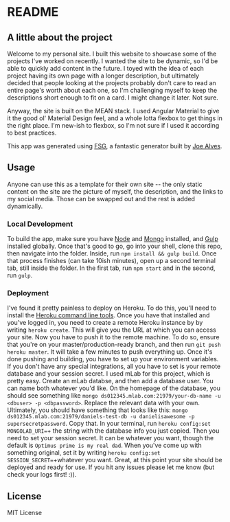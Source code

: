 # README
## A little about the project
Welcome to my personal site. I built this website to showcase some of the projects I've worked on recently. I wanted the site to be dynamic, so I'd be able to quickly add content in the future. I toyed with the idea of each project having its own page with a longer description, but ultimately decided that people looking at the projects probably don't care to read an entire page's worth about each one, so I'm challenging myself to keep the descriptions short enough to fit on a card. I might change it later. Not sure. 

Anyway, the site is built on the MEAN stack. I used Angular Material to give it the good ol' Material Design feel, and a whole lotta flexbox to get things in the right place. I'm new-ish to flexbox, so I'm not sure if I used it according to best practices. 

This app was generated using [FSG](https://github.com/FullstackAcademy/fsg), a fantastic generator built by [Joe Alves](https://github.com/joedotjs).

## Usage
Anyone can use this as a template for their own site -- the only static content on the site are the picture of myself, the description, and the links to my social media. Those can be swapped out and the rest is added dynamically. 
### Local Development 
To build the app, make sure you have [Node](https://nodejs.org/en/) and [Mongo](https://docs.mongodb.com/manual/installation/?jmp=footer) installed, and [Gulp](https://github.com/gulpjs/gulp/blob/master/docs/getting-started.md) installed globally. Once that's good to go, go into your shell, clone this repo, then navigate into the folder. Inside, run `npm install && gulp build`. Once that process finishes (can take 10ish minutes), open up a second terminal tab, still inside the folder. In the first tab, run `npm start` and in the second, run `gulp`.
### Deployment
I've found it pretty painless to deploy on Heroku. To do this, you'll need to install the [Heroku command line tools](https://devcenter.heroku.com/articles/heroku-command). Once you have that installed and you've logged in, you need to create a remote Heroku instance by by writing `heroku create`. This will give you the URL at which you can access your site. Now you have to push it to the remote machine. To do so, ensure that you're on your master/production-ready branch, and then run `git push heroku master`. It will take a few minutes to push everything up. Once it's done pushing and building, you have to set up your environment variables. If you don't have any special integrations, all you have to set is your remote database and your session secret. I used mLab for this project, which is pretty easy. Create an mLab databse, and then add a database user. You can name both whatever you'd like. On the homepage of the database, you should see something like `mongo ds012345.mlab.com:21979/your-db-name -u <dbuser> -p <dbpassword>`. Replace the relevant data with your own. Ultimately, you should have something that looks like this: `mongo ds012345.mlab.com:21979/daniels-test-db -u danielisawesome -p supersecretpassword`. Copy that. In your terminal, run `heroku config:set MONGOLAB_URI=`+ the string with the database info you just copied. Then you need to set your session secret. It can be whatever you want, though the default is `Optimus prime is my real dad`. When you've come up with something original, set it by writing `heroku config:set SESSION_SECRET=`+whatever you want. Great, at this point your site should be deployed and ready for use. If you hit any issues please let me know (but check your logs first! :)).

## License
MIT License
